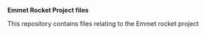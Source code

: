 __Emmet Rocket Project files__

This repository contains files relating to the Emmet rocket project

